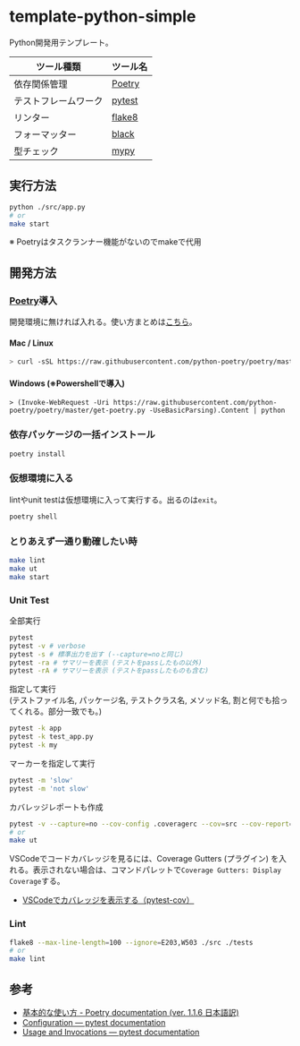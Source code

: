 # template-python-simple

Python開発用テンプレート。

| ツール種類 | ツール名 |
|--|--|
| 依存関係管理 | [Poetry](https://python-poetry.org/) |
| テストフレームワーク | [pytest](https://docs.pytest.org/en/6.2.x/) |
| リンター | [flake8](https://flake8.pycqa.org/en/latest/) |
| フォーマッター | [black](https://github.com/psf/black) |
| 型チェック | [mypy](https://mypy.readthedocs.io/en/stable/) |

## 実行方法

```sh
python ./src/app.py
# or
make start
```

※ Poetryはタスクランナー機能がないのでmakeで代用

## 開発方法

### [Poetry](https://cocoatomo.github.io/poetry-ja/basic-usage/)導入

開発環境に無ければ入れる。使い方まとめは[こちら](https://github.com/mozkzki/poetry-sample/blob/main/README.md)。

#### Mac / Linux

```bash
> curl -sSL https://raw.githubusercontent.com/python-poetry/poetry/master/get-poetry.py | python
```

#### Windows (※Powershellで導入)

```Powershll
> (Invoke-WebRequest -Uri https://raw.githubusercontent.com/python-poetry/poetry/master/get-poetry.py -UseBasicParsing).Content | python
```

### 依存パッケージの一括インストール

```sh
poetry install
```

### 仮想環境に入る

lintやunit testは仮想環境に入って実行する。出るのは`exit`。

```sh
poetry shell
```

### とりあえず一通り動確したい時

```sh
make lint
make ut
make start
```

### Unit Test

全部実行

```sh
pytest
pytest -v # verbose
pytest -s # 標準出力を出す (--capture=noと同じ)
pytest -ra # サマリーを表示 (テストをpassしたもの以外)
pytest -rA # サマリーを表示 (テストをpassしたものも含む)
```

指定して実行  
(テストファイル名, パッケージ名, テストクラス名, メソッド名, 割と何でも拾ってくれる。部分一致でも。)

```sh
pytest -k app
pytest -k test_app.py
pytest -k my
```

マーカーを指定して実行

```sh
pytest -m 'slow'
pytest -m 'not slow'
```

カバレッジレポートも作成

```sh
pytest -v --capture=no --cov-config .coveragerc --cov=src --cov-report=xml --cov-report=term-missing .
# or
make ut
```

VSCodeでコードカバレッジを見るには、Coverage Gutters (プラグイン) を入れる。表示されない場合は、コマンドパレットで`Coverage Gutters: Display Coverage`する。

- [VSCodeでカバレッジを表示する（pytest-cov）](https://zenn.dev/tyoyo/articles/769df4b7eb9398)

### Lint

```sh
flake8 --max-line-length=100 --ignore=E203,W503 ./src ./tests
# or
make lint
```

## 参考

- [基本的な使い方 - Poetry documentation (ver. 1.1.6 日本語訳)](https://cocoatomo.github.io/poetry-ja/basic-usage/)
- [Configuration — pytest documentation](https://docs.pytest.org/en/6.2.x/customize.html)
- [Usage and Invocations — pytest documentation](https://docs.pytest.org/en/6.2.x/usage.html)
